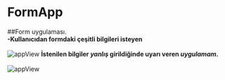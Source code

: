 # FormApp
##Form uygulaması.<br/>
**-Kullanıcıdan formdaki çeşitli bilgileri isteyen**<br/><br/>
![appView](https://github.com/mmyildirim/FormApp/blob/main/formValidation-view.png)
**İstenilen bilgiler *yanlış* girildiğinde uyarı veren *uygulamam*.** <br/><br/>
![appView](https://github.com/mmyildirim/FormApp/blob/main/FormView2.png)
